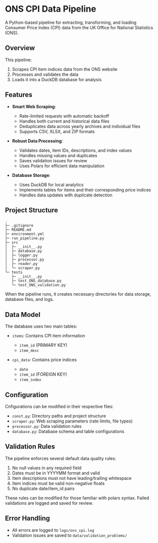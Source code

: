 # ONS CPI Data Pipeline

A Python-based pipeline for extracting, transforming, and loading Consumer Price Index (CPI) data from the UK Office for National Statistics (ONS).

## Overview

This pipeline:
1. Scrapes CPI item indices data from the ONS website
2. Processes and validates the data
3. Loads it into a DuckDB database for analysis

## Features

- **Smart Web Scraping**: 
  - Rate-limited requests with automatic backoff
  - Handles both current and historical data files
  - Deduplicates data across yearly archives and individual files
  - Supports CSV, XLSX, and ZIP formats

- **Robust Data Processing**:
  - Validates dates, item IDs, descriptions, and index values
  - Handles missing values and duplicates
  - Saves validation issues for review
  - Uses Polars for efficient data manipulation

- **Database Storage**:
  - Uses DuckDB for local analytics
  - Implements tables for items and their corresponding price indices
  - Handles data updates with duplicate detection

## Project Structure

```
.
├─ .gitignore
├─ README.md
├─ environment.yml        
├─ run_pipeline.py            
├─ src
│  ├─ __init__.py
│  ├─ database.py
│  ├─ logger.py
│  ├─ processor.py
│  ├─ reader.py
│  └─ scraper.py
└─ tests
   ├─ __init__.py
   ├─ test_ONS_database.py
   └─ test_ONS_validation.py
```

When the pipeline runs, it creates necessary directories for data storage, database files, and logs.

## Data Model

The database uses two main tables:

- `items`: Contains CPI item information
  - `item_id` (PRIMARY KEY)
  - `item_desc`

- `cpi_data`: Contains price indices
  - `date`
  - `item_id` (FOREIGN KEY)
  - `item_index`

## Configuration

Cnfigurations can be modified in their respective files:

- `const.py`: Directory paths and project structure
- `scraper.py`: Web scraping parameters (rate limits, file types)
- `processor.py`: Data validation rules
- `database.py`: Database schema and table configurations

## Validation Rules

The pipeline enforces several default data quality rules:

1. No null values in any required field
2. Dates must be in YYYYMM format and valid
3. Item descriptions must not have leading/trailing whitespace
4. Item indices must be valid non-negative floats
5. No duplicate date/item_id pairs

These rules can be modified for those familiar with polars syntax. Failed validations are logged and saved for review.

## Error Handling

- All errors are logged to `logs/ons_cpi.log`
- Validation issues are saved to `data/validation_problems/`
